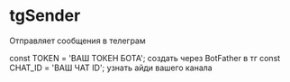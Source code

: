 # tgSender
Отправляет сообщения в телеграм 

const TOKEN = 'ВАШ ТОКЕН БОТА'; создать через BotFather в тг
const CHAT_ID = 'ВАШ ЧАТ ID'; узнать айди вашего канала
